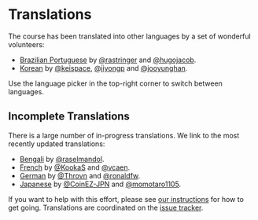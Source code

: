 # Translations

The course has been translated into other languages by a set of wonderful
volunteers:

* [Brazilian Portuguese][pt-BR] by [@rastringer] and [@hugojacob].
* [Korean][ko] by [@keispace], [@jiyongp] and [@jooyunghan].

Use the language picker in the top-right corner to switch between languages.

## Incomplete Translations

There is a large number of in-progress translations. We link to the most
recently updated translations:

* [Bengali][bn] by [@raselmandol].
* [French][fr] by [@KookaS] and [@vcaen].
* [German][de] by [@Throvn] and [@ronaldfw].
* [Japanese][ja] by [@CoinEZ-JPN] and [@momotaro1105].

If you want to help with this effort, please see [our instructions] for how to
get going. Translations are coordinated on the [issue tracker].

[bn]: https://google.github.io/comprehensive-rust/bn/
[de]: https://google.github.io/comprehensive-rust/de/
[fr]: https://google.github.io/comprehensive-rust/fr/
[ja]: https://google.github.io/comprehensive-rust/ja/
[ko]: https://google.github.io/comprehensive-rust/ko/
[pt-BR]: https://google.github.io/comprehensive-rust/pt-BR/

[@CoinEZ-JPN]: https://github.com/CoinEZ
[@KookaS]: https://github.com/KookaS
[@Throvn]: https://github.com/Throvn
[@hugojacob]: https://github.com/hugojacob
[@jiyongp]: https://github.com/jiyongp
[@jooyunghan]: https://github.com/jooyunghan
[@keispace]: https://github.com/keispace
[@momotaro1105]: https://github.com/momotaro1105
[@raselmandol]: https://github.com/raselmandol
[@rastringer]: https://github.com/rastringer
[@ronaldfw]: https://github.com/ronaldfw
[@vcaen]: https://github.com/vcaen

[our instructions]: https://github.com/google/comprehensive-rust/blob/main/TRANSLATIONS.md
[issue tracker]: https://github.com/google/comprehensive-rust/issues/282
